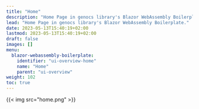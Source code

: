 ```yaml
---
title: "Home"
description: "Home Page in genocs library's Blazor WebAssembly Boilerplate."
lead: "Home Page in genocs library's Blazor WebAssembly Boilerplate."
date: 2023-05-13T15:40:19+02:00
lastmod: 2023-05-13T15:40:19+02:00
draft: false
images: []
menu:
  blazor-webassembly-boilerplate:
    identifier: "ui-overview-home"
    name: "Home"
    parent: "ui-overview"
weight: 102
toc: true
---
```



{{< img src="home.png" >}}
